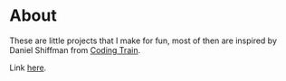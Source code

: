 # About

These are little projects that I make for fun, most of then are inspired by Daniel Shiffman from [Coding Train](https://thecodingtrain.com/CodingChallenges).


Link [here](https://wbmagalhaes.github.io/web-stuff/).
